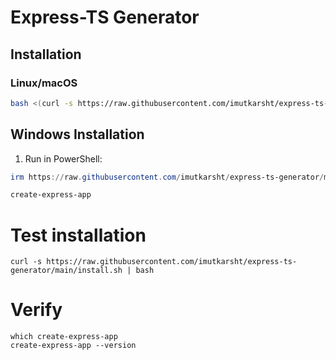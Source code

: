 # Express-TS Generator

## Installation

### Linux/macOS
```bash
bash <(curl -s https://raw.githubusercontent.com/imutkarsht/express-ts-generator/main/install.sh)
```

## Windows Installation

1. Run in PowerShell:
```powershell
irm https://raw.githubusercontent.com/imutkarsht/express-ts-generator/main/install.bat -OutFile install.bat; .\install.bat
```

```cmd
create-express-app
```
# Test installation
```
curl -s https://raw.githubusercontent.com/imutkarsht/express-ts-generator/main/install.sh | bash
```

# Verify
```
which create-express-app
create-express-app --version
```